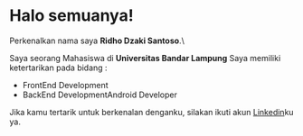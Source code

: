 # Halo semuanya! 

Perkenalkan nama saya **Ridho Dzaki Santoso**.\

Saya seorang Mahasiswa di **Universitas Bandar Lampung**
Saya memiliki ketertarikan pada bidang :
- FrontEnd Development
- BackEnd DevelopmentAndroid Developer

Jika kamu tertarik untuk berkenalan denganku, silakan ikuti akun [Linkedin](https://www.linkedin.com/in/ridho-dzaki-santoso-814411231/)ku ya.

